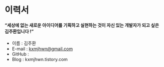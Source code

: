 # 이력서
#### “세상에 없는 새로운 아이디어를 기획하고 실현하는 것이 자신 있는 개발자가 되고 싶은 김주환입니다 !”

* 이름 : 김주환
* E-mail : kxmjhwn@gmail.com
* GitHub : 
* Blog : kxmjhwn.tistory.com

